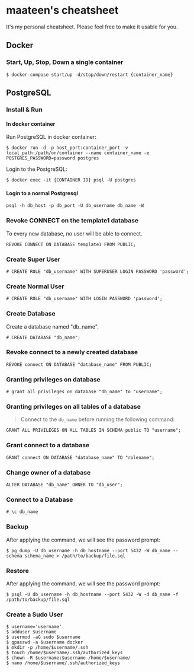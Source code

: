 
# maateen's cheatsheet
It's my personal cheatsheet. Please feel free to make it usable for you.

## Docker

### Start, Up, Stop, Down a single container

```
$ docker-compose start/up -d/stop/down/restart {container_name}
```

## PostgreSQL

### Install & Run

#### In docker container
Run PostgreSQL in docker container:

```
$ docker run -d -p host_port:container_port -v local_path:/path/on/container --name container_name -e POSTGRES_PASSWORD=password postgres
```

Login to the PostgreSQL:

```
$ docker exec -it {CONTAINER ID} psql -U postgres
```

#### Login to a normal Postgresql

```
psql -h db_host -p db_port -U db_username db_name -W
```

### Revoke CONNECT on the template1 database 

To every new database, no user will be able to connect.

```
REVOKE CONNECT ON DATABASE template1 FROM PUBLIC;
```

### Create Super User

```
# CREATE ROLE "db_username" WITH SUPERUSER LOGIN PASSWORD 'password';
```

### Create Normal User

```
# CREATE ROLE "db_username" WITH LOGIN PASSWORD 'password';
```

### Create Database

Create a database named "db_name".

```
# CREATE DATABASE "db_name";
```

### Revoke connect to a newly created database

```
REVOKE connect ON DATABASE "database_name" FROM PUBLIC;
```

### Granting privileges on database

```
# grant all privileges on database "db_name" to "username";
```

### Granting privileges on all tables of a database

> Connect to the `db_name` before running the following command:

```
GRANT ALL PRIVILEGES ON ALL TABLES IN SCHEMA public TO "username";
```

### Grant connect to a database

```
GRANT connect ON DATABASE "database_name" TO "rolename";
```

### Change owner of a database

```
ALTER DATABASE "db_name" OWNER TO "db_user";
```

### Connect to a Database

```
# \c db_name
```

### Backup

After applying the command, we will see the password prompt:

```
$ pg_dump -U db_username -h db_hostname --port 5432 -W db_name --schema schema_name > /path/to/backup/file.sql
```

### Restore

After applying the command, we will see the password prompt:

```
$ psql -U db_username -h db_hostname --port 5432 -W -d db_name -f /path/to/backup/file.sql
```

### Create a Sudo User

```
$ username='username'
$ adduser $username
$ usermod -aG sudo $username
$ gpasswd -a $username docker
$ mkdir -p /home/$username/.ssh
$ touch /home/$username/.ssh/authorized_keys
$ chown -R $username:$username /home/$username/
$ nano /home/$username/.ssh/authorized_keys
```

